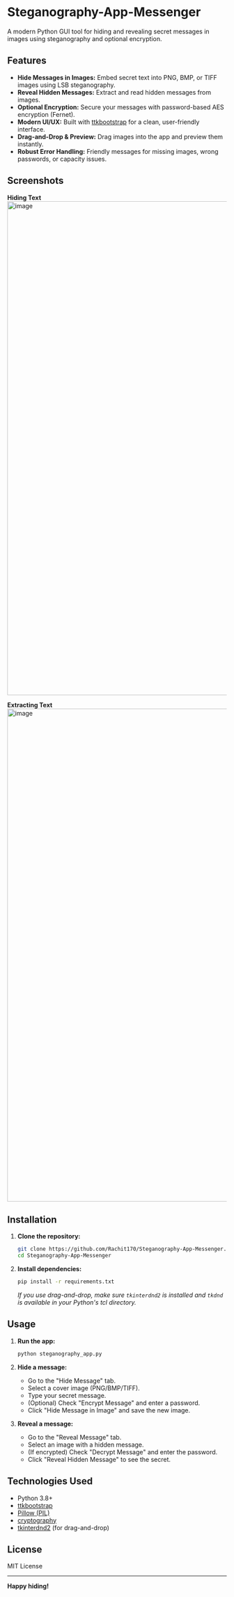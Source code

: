 # Steganography-App-Messenger

A modern Python GUI tool for hiding and revealing secret messages in images using steganography and optional encryption.

## Features

- **Hide Messages in Images:** Embed secret text into PNG, BMP, or TIFF images using LSB steganography.
- **Reveal Hidden Messages:** Extract and read hidden messages from images.
- **Optional Encryption:** Secure your messages with password-based AES encryption (Fernet).
- **Modern UI/UX:** Built with [ttkbootstrap](https://ttkbootstrap.readthedocs.io/en/latest/) for a clean, user-friendly interface.
- **Drag-and-Drop & Preview:** Drag images into the app and preview them instantly.
- **Robust Error Handling:** Friendly messages for missing images, wrong passwords, or capacity issues.

## Screenshots
**Hiding Text**
<img width="1919" height="1135" alt="image" src="https://github.com/user-attachments/assets/8f69a5fd-5fe0-44cb-abf5-9dab20644c25" />

**Extracting Text**
<img width="1919" height="1133" alt="image" src="https://github.com/user-attachments/assets/92547df5-0e60-4f42-8dd8-f0483efdd4c0" />



## Installation

1. **Clone the repository:**
    ```sh
    git clone https://github.com/Rachit170/Steganography-App-Messenger.git
    cd Steganography-App-Messenger
    ```

2. **Install dependencies:**
    ```sh
    pip install -r requirements.txt
    ```

    *If you use drag-and-drop, make sure `tkinterdnd2` is installed and `tkdnd` is available in your Python's tcl directory.*

## Usage

1. **Run the app:**
    ```sh
    python steganography_app.py
    ```

2. **Hide a message:**
    - Go to the "Hide Message" tab.
    - Select a cover image (PNG/BMP/TIFF).
    - Type your secret message.
    - (Optional) Check "Encrypt Message" and enter a password.
    - Click "Hide Message in Image" and save the new image.

3. **Reveal a message:**
    - Go to the "Reveal Message" tab.
    - Select an image with a hidden message.
    - (If encrypted) Check "Decrypt Message" and enter the password.
    - Click "Reveal Hidden Message" to see the secret.

## Technologies Used

- Python 3.8+
- [ttkbootstrap](https://ttkbootstrap.readthedocs.io/en/latest/)
- [Pillow (PIL)](https://python-pillow.org/)
- [cryptography](https://cryptography.io/)
- [tkinterdnd2](https://github.com/pmgagne/tkinterdnd2) (for drag-and-drop)

## License

MIT License

---

**Happy hiding!**
